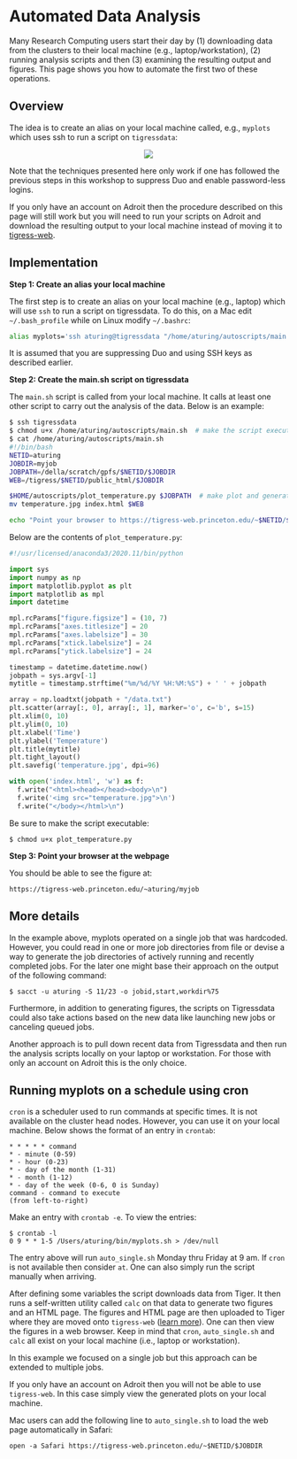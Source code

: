 # Automated Data Analysis

Many Research Computing users start their day by (1) downloading data from the clusters to their local machine (e.g., laptop/workstation), (2) running analysis scripts and then (3) examining the resulting output and figures. This page shows you how to automate the first two of these operations.

## Overview

The idea is to create an alias on your local machine called, e.g., `myplots` which uses ssh to run a script on `tigressdata`:

<center><img src="https://tigress-web.princeton.edu/~jdh4/automatic_data_analysis_tigressweb.png"></center>

Note that the techniques presented here only work if one has followed the previous steps in this workshop to suppress Duo and enable password-less logins.

If you only have an account on Adroit then the procedure described on this page will still work but you will need to run your scripts on Adroit and download the resulting output to your local machine instead of moving it to [tigress-web](https://researchcomputing.princeton.edu/support/knowledge-base/tigress-web).

## Implementation

**Step 1: Create an alias your local machine**

The first step is to create an alias on your local machine (e.g., laptop) which will use `ssh` to run a script on tigressdata. To do this, on a Mac edit `~/.bash_profile` while on Linux modify `~/.bashrc`:

```bash
alias myplots='ssh aturing@tigressdata "/home/aturing/autoscripts/main.sh"'
```

It is assumed that you are suppressing Duo and using SSH keys as described earlier.

**Step 2: Create the main.sh script on tigressdata**

The `main.sh` script is called from your local machine. It calls at least one other script to carry out the analysis of the data. Below is an example:

```bash
$ ssh tigressdata
$ chmod u+x /home/aturing/autoscripts/main.sh  # make the script executable
$ cat /home/aturing/autoscripts/main.sh
#!/bin/bash
NETID=aturing
JOBDIR=myjob
JOBPATH=/della/scratch/gpfs/$NETID/$JOBDIR
WEB=/tigress/$NETID/public_html/$JOBDIR

$HOME/autoscripts/plot_temperature.py $JOBPATH  # make plot and generate HTML page
mv temperature.jpg index.html $WEB

echo "Point your browser to https://tigress-web.princeton.edu/~$NETID/$JOBDIR"
```

Below are the contents of `plot_temperature.py`:

```python
#!/usr/licensed/anaconda3/2020.11/bin/python

import sys
import numpy as np
import matplotlib.pyplot as plt
import matplotlib as mpl
import datetime

mpl.rcParams["figure.figsize"] = (10, 7)
mpl.rcParams["axes.titlesize"] = 20
mpl.rcParams["axes.labelsize"] = 30
mpl.rcParams["xtick.labelsize"] = 24
mpl.rcParams["ytick.labelsize"] = 24

timestamp = datetime.datetime.now()
jobpath = sys.argv[-1]
mytitle = timestamp.strftime("%m/%d/%Y %H:%M:%S") + ' ' + jobpath

array = np.loadtxt(jobpath + "/data.txt")
plt.scatter(array[:, 0], array[:, 1], marker='o', c='b', s=15)
plt.xlim(0, 10)
plt.ylim(0, 10)
plt.xlabel('Time')
plt.ylabel('Temperature')
plt.title(mytitle)
plt.tight_layout()
plt.savefig('temperature.jpg', dpi=96)

with open('index.html', 'w') as f:
  f.write("<html><head></head><body>\n")
  f.write('<img src="temperature.jpg">\n')
  f.write("</body></html>\n")
```

Be sure to make the script executable:

```
$ chmod u+x plot_temperature.py
```

**Step 3: Point your browser at the webpage**

You should be able to see the figure at:

```
https://tigress-web.princeton.edu/~aturing/myjob
```

## More details

In the example above, myplots operated on a single job that was hardcoded. However, you could read in one or more job directories from file or devise a way to generate the job directories of actively running and recently completed jobs. For the later one might base their approach on the output of the following command:

```
$ sacct -u aturing -S 11/23 -o jobid,start,workdir%75
```

Furthermore, in addition to generating figures, the scripts on Tigressdata could also take actions based on the new data like launching new jobs or canceling queued jobs.

Another approach is to pull down recent data from Tigressdata and then run the analysis scripts locally on your laptop or workstation. For those with only an account on Adroit this is the only choice.

## Running myplots on a schedule using cron

`cron` is a scheduler used to run commands at specific times. It is not available on the cluster head nodes. However, you can use it on your local machine. Below shows the format of an entry in `crontab`:

```
* * * * * command
* - minute (0-59)
* - hour (0-23)
* - day of the month (1-31)
* - month (1-12)
* - day of the week (0-6, 0 is Sunday)
command - command to execute
(from left-to-right)
```

Make an entry with `crontab -e`. To view the entries:

```
$ crontab -l
0 9 * * 1-5 /Users/aturing/bin/myplots.sh > /dev/null
```

The entry above will run `auto_single.sh` Monday thru Friday at 9 am. If `cron` is not available then consider `at`. One can also simply run the script manually when arriving.

After defining some variables the script downloads data from Tiger. It then runs a self-written utility called `calc` on that data to generate two figures and an HTML page. The figures and HTML page are then uploaded to Tiger where they are moved onto `tigress-web` ([learn more](https://researchcomputing.princeton.edu/tigress-web)). One can then view the figures in a web browser. Keep in mind that `cron`, `auto_single.sh` and `calc` all exist on your local machine (i.e., laptop or workstation).

In this example we focused on a single job but this approach can be extended to multiple jobs. 

If you only have an account on Adroit then you will not be able to use `tigress-web`. In this case simply view the generated plots on your local machine.

Mac users can add the following line to `auto_single.sh` to load the web page automatically in Safari:

```
open -a Safari https://tigress-web.princeton.edu/~$NETID/$JOBDIR
```
